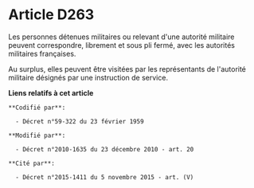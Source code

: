# Article D263

Les personnes détenues militaires ou relevant d'une autorité militaire peuvent correspondre, librement et sous pli fermé,
avec les autorités militaires françaises. 

Au surplus, elles peuvent être visitées par les représentants de l'autorité militaire désignés par une instruction de
service.

**Liens relatifs à cet article**

	**Codifié par**:

	  - Décret n°59-322 du 23 février 1959

	**Modifié par**:

	  - Décret n°2010-1635 du 23 décembre 2010 - art. 20

	**Cité par**:

	  - Décret n°2015-1411 du 5 novembre 2015 - art. (V)
